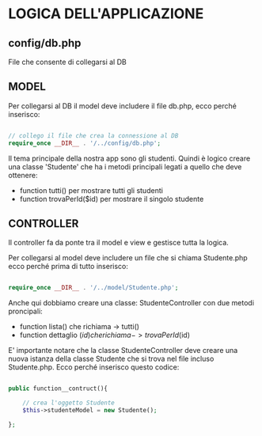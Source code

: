 # LOGICA DELL'APPLICAZIONE

## config/db.php

File che consente di collegarsi al DB

## MODEL

Per collegarsi al DB il model deve includere il file db.php, ecco perché inserisco:

```php

// collego il file che crea la connessione al DB
require_once __DIR__ . '/../config/db.php';

```

Il tema principale della nostra app sono gli studenti.
Quindi è logico creare una classe 'Studente' che ha i metodi principali legati a quello che deve ottenere:

- function tutti() per mostrare tutti gli studenti
- function trovaPerId($id) per mostrare il singolo studente

## CONTROLLER

Il controller fa da ponte tra il model e view e gestisce tutta la logica.

Per collegarsi al model deve includere un file che si chiama Studente.php ecco perché prima di tutto inserisco:

```php

require_once __DIR__ . '/../model/Studente.php';

```

Anche qui dobbiamo creare una classe: StudenteController con due metodi proncipali:

- function lista() che richiama -> tutti()
- function dettaglio ($id) che richiama -> trovaPerId($id)

E' importante notare che la classe StudenteController deve creare una nuova
istanza della classe Studente che si trova nel file incluso Studente.php.
Ecco perché inserisco questo codice:

```php

public function__contruct(){

    // crea l'oggetto Studente
    $this->studenteModel = new Studente();

};

```
